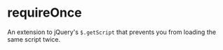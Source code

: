 requireOnce
======

An extension to jQuery's `$.getScript` that prevents you from loading the same script twice.
